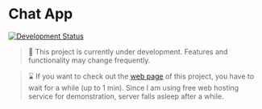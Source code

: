 # Chat App

[![Development Status](https://img.shields.io/badge/status-in%20development-yellow)](https://github.com/your-repo-url)

> 🚧 This project is currently under development. Features and functionality may change frequently.

> ⌛ If you want to check out the [web page](https://chat-app-ua.onrender.com) of this project, you have to wait for a while (up to 1 min). Since I am using free web hosting service for demonstration, server falls asleep after a while.
